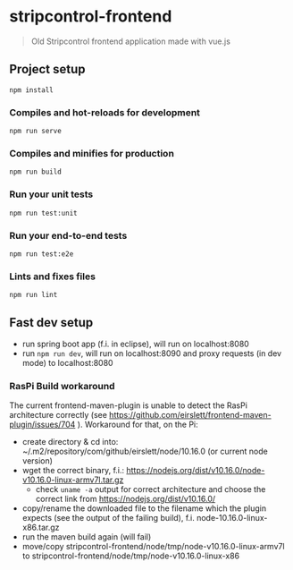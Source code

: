 # stripcontrol-frontend

> Old Stripcontrol frontend application made with vue.js

## Project setup
```
npm install
```

### Compiles and hot-reloads for development
```
npm run serve
```

### Compiles and minifies for production
```
npm run build
```

### Run your unit tests
```
npm run test:unit
```

### Run your end-to-end tests
```
npm run test:e2e
```

### Lints and fixes files
```
npm run lint
```

## Fast dev setup
* run spring boot app (f.i. in eclipse), will run on localhost:8080
* run `npm run dev`, will run on localhost:8090 and proxy requests (in dev mode) to localhost:8080

### RasPi Build workaround
The current frontend-maven-plugin is unable to detect the RasPi architecture correctly (see https://github.com/eirslett/frontend-maven-plugin/issues/704 ). 
Workaround for that, on the Pi:
* create directory & cd into: ~/.m2/repository/com/github/eirslett/node/10.16.0 (or current node version)
* wget the correct binary, f.i.: https://nodejs.org/dist/v10.16.0/node-v10.16.0-linux-armv7l.tar.gz 
  * check `uname -a` output for correct architecture and choose the correct link from https://nodejs.org/dist/v10.16.0/
* copy/rename the downloaded file to the filename which the plugin expects (see the output of the failing build), f.i. node-10.16.0-linux-x86.tar.gz
* run the maven build again (will fail)
* move/copy stripcontrol-frontend/node/tmp/node-v10.16.0-linux-armv7l to stripcontrol-frontend/node/tmp/node-v10.16.0-linux-x86

